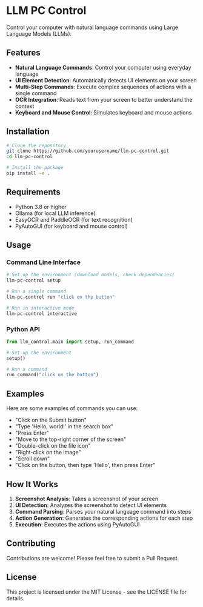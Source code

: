 # LLM PC Control

Control your computer with natural language commands using Large Language Models (LLMs).

## Features

- **Natural Language Commands**: Control your computer using everyday language
- **UI Element Detection**: Automatically detects UI elements on your screen
- **Multi-Step Commands**: Execute complex sequences of actions with a single command
- **OCR Integration**: Reads text from your screen to better understand the context
- **Keyboard and Mouse Control**: Simulates keyboard and mouse actions

## Installation

```bash
# Clone the repository
git clone https://github.com/yourusername/llm-pc-control.git
cd llm-pc-control

# Install the package
pip install -e .
```

## Requirements

- Python 3.8 or higher
- Ollama (for local LLM inference)
- EasyOCR and PaddleOCR (for text recognition)
- PyAutoGUI (for keyboard and mouse control)

## Usage

### Command Line Interface

```bash
# Set up the environment (download models, check dependencies)
llm-pc-control setup

# Run a single command
llm-pc-control run "click on the button"

# Run in interactive mode
llm-pc-control interactive
```

### Python API

```python
from llm_control.main import setup, run_command

# Set up the environment
setup()

# Run a command
run_command("click on the button")
```

## Examples

Here are some examples of commands you can use:

- "Click on the Submit button"
- "Type 'Hello, world!' in the search box"
- "Press Enter"
- "Move to the top-right corner of the screen"
- "Double-click on the file icon"
- "Right-click on the image"
- "Scroll down"
- "Click on the button, then type 'Hello', then press Enter"

## How It Works

1. **Screenshot Analysis**: Takes a screenshot of your screen
2. **UI Detection**: Analyzes the screenshot to detect UI elements
3. **Command Parsing**: Parses your natural language command into steps
4. **Action Generation**: Generates the corresponding actions for each step
5. **Execution**: Executes the actions using PyAutoGUI

## Contributing

Contributions are welcome! Please feel free to submit a Pull Request.

## License

This project is licensed under the MIT License - see the LICENSE file for details.







